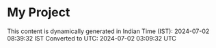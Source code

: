 # My Project

This content is dynamically generated in Indian Time (IST): 2024-07-02 08:39:32 IST
Converted to UTC: 2024-07-02 03:09:32 UTC
